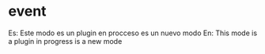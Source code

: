# event

Es: Este modo es un plugin en procceso es un nuevo modo En: This mode is a plugin in progress is a new mode
